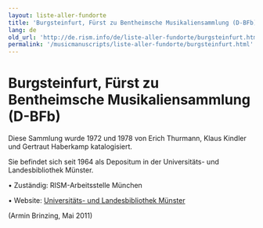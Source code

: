 ```yaml
---
layout: liste-aller-fundorte
title: 'Burgsteinfurt, Fürst zu Bentheimsche Musikaliensammlung (D-BFb)'
lang: de
old_url: 'http://de.rism.info/de/liste-aller-fundorte/burgsteinfurt.html'
permalink: '/musicmanuscripts/liste-aller-fundorte/burgsteinfurt.html'
---
```



# Burgsteinfurt, Fürst zu Bentheimsche Musikaliensammlung (D-BFb)

Diese Sammlung wurde 1972 und 1978 von Erich Thurmann, Klaus Kindler und Gertraut Haberkamp katalogisiert.

Sie befindet sich seit 1964 als Depositum in der Universitäts- und Landesbibliothek Münster.

• Zuständig: RISM-Arbeitsstelle München

• Website:&nbsp;[Universitäts- und Landesbibliothek Münster](http://www.ulb.uni-muenster.de/sammlungen/musik/bentheim-burgsteinfurt.html "Opens external link in new window")

(Armin Brinzing, Mai 2011)

